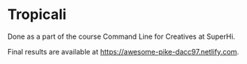 # Tropicali

Done as a part of the course Command Line for Creatives at SuperHi.

Final results are available at https://awesome-pike-dacc97.netlify.com.
